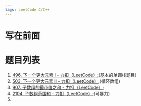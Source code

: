 ```yaml
---
tags: LeetCode C/C++
---
```


# 写在前面





# 题目列表

1.   [496. 下一个更大元素 I - 力扣（LeetCode）](https://leetcode.cn/problems/next-greater-element-i/);(基本的单调栈题目)
2.   [503. 下一个更大元素 II - 力扣（LeetCode）](https://leetcode.cn/problems/next-greater-element-ii/);(循环数组)
3.   [907. 子数组的最小值之和 - 力扣（LeetCode）](https://leetcode.cn/problems/sum-of-subarray-minimums/);
4.   [2104. 子数组范围和  - 力扣（LeetCode）](https://leetcode.cn/problems/sum-of-subarray-ranges/);(可暴力)
5.   

